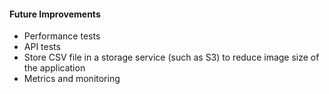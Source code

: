 #### Future Improvements

- Performance tests
- API tests
- Store CSV file in a storage service (such as S3) to reduce image size of the application
- Metrics and monitoring